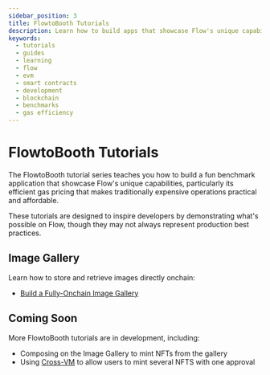 ```yaml
---
sidebar_position: 3
title: FlowtoBooth Tutorials
description: Learn how to build apps that showcase Flow's unique capabilities through fun benchmark applications.
keywords:
  - tutorials
  - guides
  - learning
  - flow
  - evm
  - smart contracts
  - development
  - blockchain
  - benchmarks
  - gas efficiency
---
```


# FlowtoBooth Tutorials

The FlowtoBooth tutorial series teaches you how to build a fun benchmark application that showcase Flow's unique capabilities, particularly its efficient gas pricing that makes traditionally expensive operations practical and affordable.

These tutorials are designed to inspire developers by demonstrating what's possible on Flow, though they may not always represent production best practices.

## Image Gallery

Learn how to store and retrieve images directly onchain:

- [Build a Fully-Onchain Image Gallery](image-gallery.md)

## Coming Soon

More FlowtoBooth tutorials are in development, including:

- Composing on the Image Gallery to mint NFTs from the gallery
- Using [Cross-VM] to allow users to mint several NFTS with one approval

[Cross-VM]: ../cross-vm-apps/index.md
